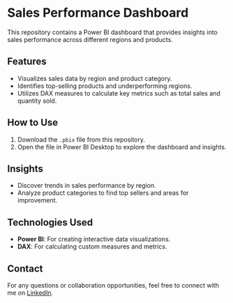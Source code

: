 # Sales Performance Dashboard

This repository contains a Power BI dashboard that provides insights into sales performance across different regions and products.

## Features
- Visualizes sales data by region and product category.
- Identifies top-selling products and underperforming regions.
- Utilizes DAX measures to calculate key metrics such as total sales and quantity sold.

## How to Use
1. Download the `.pbix` file from this repository.
2. Open the file in Power BI Desktop to explore the dashboard and insights.

## Insights
- Discover trends in sales performance by region.
- Analyze product categories to find top sellers and areas for improvement.

## Technologies Used
- **Power BI**: For creating interactive data visualizations.
- **DAX**: For calculating custom measures and metrics.

## Contact
For any questions or collaboration opportunities, feel free to connect with me on [LinkedIn](https://www.linkedin.com/in/anisha-bhatia-315406320).

